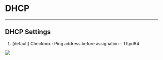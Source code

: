 # DHCP

---

## DHCP Settings
1. (default) Checkbox : Ping address before assignation - Tftpd64

[<img src="https://i.imgur.com/v3dGBFE.png">](https://i.imgur.com/v3dGBFE.png)
